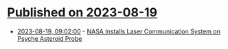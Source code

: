 # [Published on 2023-08-19](index.md)

* [2023-08-19, 09:02:00](https://soylentnews.org/article.pl?sid=23/08/18/0412252&from=rss) - [NASA Installs Laser Communication System on Psyche Asteroid Probe](https://soylentnews.org/article.pl?sid=23/08/18/0412252&from=rss)
